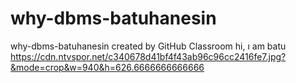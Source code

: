 # why-dbms-batuhanesin
why-dbms-batuhanesin created by GitHub Classroom
hi, ı am batu
https://cdn.ntvspor.net/c340678d41bf4f43ab96c96cc2416fe7.jpg?&mode=crop&w=940&h=626.6666666666666
